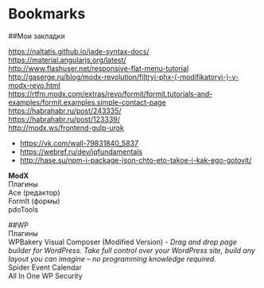 # Bookmarks

##Мои закладки

https://naltatis.github.io/jade-syntax-docs/
<br>
https://material.angularjs.org/latest/
<br>
http://www.flashuser.net/responsive-flat-menu-tutorial
<br>
http://gaserge.ru/blog/modx-revolution/filtryi-phx-(-modifikatoryi-)-v-modx-revo.html
<br>
https://rtfm.modx.com/extras/revo/formit/formit.tutorials-and-examples/formit.examples.simple-contact-page
<br>
https://habrahabr.ru/post/243335/
<br>
https://habrahabr.ru/post/123339/
<br>
http://modx.ws/frontend-gulp-urok
<br>
* https://vk.com/wall-79831840_5837
* https://webref.ru/dev/jqfundamentals
* http://hase.su/npm-i-package-json-chto-eto-takoe-i-kak-ego-gotovit/

<strong>ModX</strong>
<br>
Плагины
<br>
Ace (редактор)
<br>
FormIt (формы)
<br>
pdoTools
<br>


##WP
<br>
Плагины
<br>
WPBakery Visual Composer (Modified Version) - <em>Drag and drop page builder for WordPress. Take full control over your WordPress site, build any layout you can imagine – no programming knowledge required.</em>
<br>
Spider Event Calendar
<br>
All In One WP Security
<br>
